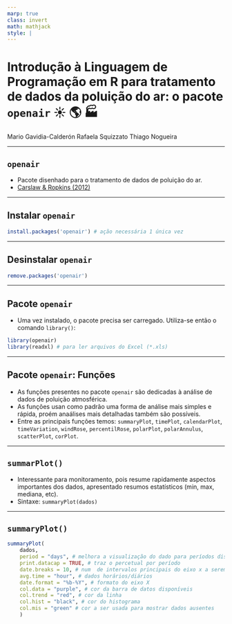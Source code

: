 ```yaml
---
marp: true
class: invert
math: mathjack
style: |
---
```


# Introdução à Linguagem de Programação em R para tratamento de dados da poluição do ar: o pacote **`openair`** :sunny: :earth_americas: :factory: 

Mario Gavidia-Calderón
Rafaela Squizzato
Thiago Nogueira

---
## `openair`

* Pacote disenhado para o tratamento de dados de poluição do ar.
* [Carslaw & Ropkins (2012)](https://www.sciencedirect.com/science/article/pii/S1364815211002064?via%3Dihub)

---
## Instalar `openair`

```r
install.packages('openair') # ação necessária 1 única vez
```

---
## Desinstalar `openair`

```r
remove.packages('openair')
```

---
## Pacote `openair`
- Uma vez instalado, o pacote precisa ser carregado. Utiliza-se então o comando `library()`:

```R
library(openair)
library(readxl) # para ler arquivos do Excel (*.xls)
```
---
## Pacote `openair`: Funções

* As funções presentes no pacote `openair` são dedicadas à análise de dados de poluição atmosférica.
* As funções usan como padrão uma forma de análise mais simples e rápida, proém anaálises mais detalhadas também são possíveis.
* Entre as principais funções temos: `summaryPlot`, `timePlot`, `calendarPlot`, `timeVariation`, `windRose`, `percentilRose`, `polarPlot`, `polarAnnulus`, `scatterPlot`, `corPlot`.
---

## `summarPlot()`

* Interessante para monitoramento, pois resume rapidamente aspectos importantes dos dados, apresentado resumos estatísticos (min, max, mediana, etc).
* Sintaxe: `summaryPlot(dados)`
---

## `summaryPlot()`

```r
summaryPlot(
    dados,
    period = "days", # melhora a visualização do dado para períodos disponíveis
    print.datacap = TRUE, # traz o percetual por período
    date.breaks = 10, # num  de intervalos principais do eixo x a serem usados
    avg.time = "hour", # dados horários/diários
    date.format = "%b-%Y", # formato do eixo X
    col.data = "purple", # cor da barra de datos disponíveis
    col.trend = "red", # cor da linha 
    col.hist = "black", # cor do histograma
    col.mis = "green" # cor a ser usada para mostrar dados ausentes
    )
```



